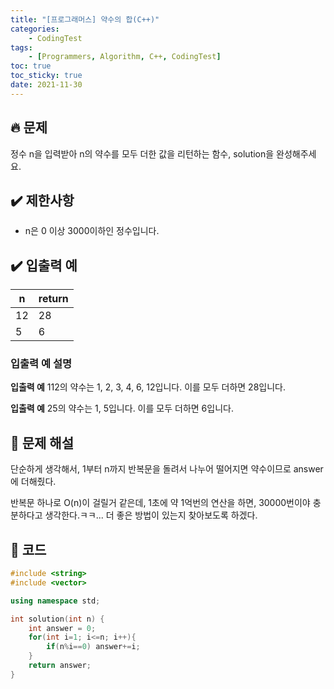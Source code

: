 ```yaml
---
title: "[프로그래머스] 약수의 합(C++)"
categories: 
    - CodingTest
tags:
    - [Programmers, Algorithm, C++, CodingTest]
toc: true
toc_sticky: true
date: 2021-11-30
---
```


## 🔥 문제

정수 n을 입력받아 n의 약수를 모두 더한 값을 리턴하는 함수, solution을 완성해주세요.

## ✔️ 제한사항

- n은 0 이상 3000이하인 정수입니다.

## ✔️ 입출력 예

|n|return|
|---|---|
|12|28|
|5|6|


### 입출력 예 설명

**입출력 예** 112의 약수는 1, 2, 3, 4, 6, 12입니다. 이를 모두 더하면 28입니다.

**입출력 예** 25의 약수는 1, 5입니다. 이를 모두 더하면 6입니다.


## 🤔 문제 해설

단순하게 생각해서, 1부터 n까지 반복문을 돌려서 나누어 떨어지면 약수이므로 answer에 더해줬다.

반복문 하나로 O(n)이 걸릴거 같은데, 
1초에 약 1억번의 연산을 하면, 30000번이야 충분하다고 생각한다.ㅋㅋ... 더 좋은 방법이 있는지 찾아보도록 하겠다.

## 👻 코드

```cpp
#include <string>
#include <vector>

using namespace std;

int solution(int n) {
    int answer = 0;
    for(int i=1; i<=n; i++){
        if(n%i==0) answer+=i;
    }
    return answer;
}
```
